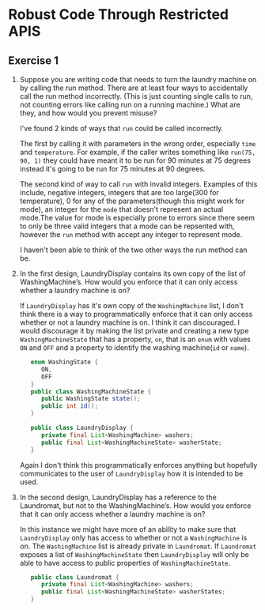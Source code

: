 # Robust Code Through Restricted APIS

## Exercise 1

1. Suppose you are writing code that needs to turn the laundry machine on by calling the run method. There are at least four ways to accidentally call the run method incorrectly. (This is just counting single calls to run, not counting errors like calling run on a running machine.) What are they, and how would you prevent misuse?

   I've found 2 kinds of ways that `run` could be called incorrectly.

   The first by calling it with parameters in the wrong order, especially `time` and `temperature`. For example, if the caller writes something like `run(75, 90, 1)` they could have meant it to be run for 90 minutes at 75 degrees instead it's going to be run for 75 minutes at 90 degrees.

   The second kind of way to call `run` with invalid integers. Examples of this include, negative integers, integers that are too large(300 for temperature), 0 for any of the parameters(though this might work for mode), an integer for the `mode` that doesn't represent an actual mode.The value for mode is especially prone to errors since there seem to only be three valid integers that a mode can be repsented with, however the `run` method with accept any integer to represent mode.

   I haven't been able to think of the two other ways the run method can be.

2. In the first design, LaundryDisplay contains its own copy of the list of WashingMachine’s. How would you enforce that it can only access whether a laundry machine is on?

   If `LaundryDisplay` has it's own copy of the `WashingMachine` list, I don't think there is a way to programmatically enforce that it can only access whether or not a laundry machine is on. I think it can discouraged. I would discourage it by making the list private and creating a new type `WashingMachineState` that has a property, `on`, that is an `enum` with values `ON` and `OFF` and a property to identify the washing machine(`id` or `name`).

   ```java
      enum WashingState {
         ON,
         OFF
      }
      public class WashingMachineState {
         public WashingState state();
         public int id();
      }

      public class LaundryDisplay {
         private final List<WashingMachine> washers;
         public final List<WashingMachineState> washerState;
      }
   ```
   Again I don't think this programmatically enforces anything but hopefully communicates to the user of `LaundryDisplay` how it is intended to be used.

3. In the second design, LaundryDisplay has a reference to the Laundromat, but not to the WashingMachine’s. How would you enforce that it can only access whether a laundry machine is on?

   In this instance we might have more of an ability to make sure that `LaundryDisplay` only has access to whether or not a `WashingMachine` is on. The `WashingMachine` list is already private in `Laundromat`. If `Laundromat` exposes a list of `WashingMachineState` then `LaundryDisplay` will only be able to have access to public properties of `WashingMachineState`.

   ```java
      public class Laundromat {
         private final List<WashingMachine> washers;
         public final List<WashingMachineState> washerStates;
      }
   ```


